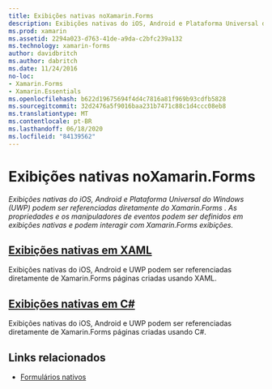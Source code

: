 ```yaml
---
title: Exibições nativas noXamarin.Forms
description: Exibições nativas do iOS, Android e Plataforma Universal do Windows (UWP) podem ser referenciadas diretamente do Xamarin.Forms e podem interagir com Xamarin.Forms exibições.
ms.prod: xamarin
ms.assetid: 2294a023-d763-41de-a9da-c2bfc239a132
ms.technology: xamarin-forms
author: davidbritch
ms.author: dabritch
ms.date: 11/24/2016
no-loc:
- Xamarin.Forms
- Xamarin.Essentials
ms.openlocfilehash: b622d19675694f4d4c7816a81f969b93cdfb5828
ms.sourcegitcommit: 32d2476a5f9016baa231b7471c88c1d4ccc08eb8
ms.translationtype: MT
ms.contentlocale: pt-BR
ms.lasthandoff: 06/18/2020
ms.locfileid: "84139562"
---
```

# <a name="native-views-in-xamarinforms"></a>Exibições nativas noXamarin.Forms

_Exibições nativas do iOS, Android e Plataforma Universal do Windows (UWP) podem ser referenciadas diretamente do Xamarin.Forms . As propriedades e os manipuladores de eventos podem ser definidos em exibições nativas e podem interagir com Xamarin.Forms exibições._

## <a name="native-views-in-xaml"></a>[Exibições nativas em XAML](xaml.md)

Exibições nativas do iOS, Android e UWP podem ser referenciadas diretamente de Xamarin.Forms páginas criadas usando XAML.

## <a name="native-views-in-c"></a>[Exibições nativas em C#](code.md)

Exibições nativas do iOS, Android e UWP podem ser referenciadas diretamente de Xamarin.Forms páginas criadas usando C#.

## <a name="related-links"></a>Links relacionados

- [Formulários nativos](~/xamarin-forms/platform/native-forms.md)

